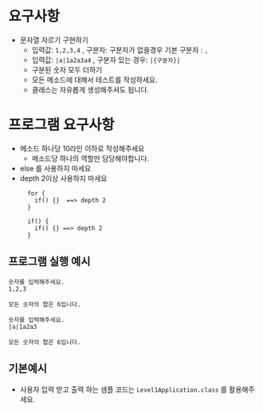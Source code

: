 # 요구사항

- 문자열 자르기 구현하기
    - 입력값: `1,2,3,4` , 구분자: 구분자가 없을경우 기본 구분자 : `,`
    - 입력값: `|a|1a2a3a4` , 구분자 있는 경우: `|{구분자}|`
    - 구분된 숫자 모두 더하기
    - 모든 메소드에 대해서 테스트를 작성하세요.
    - 클래스는 자유롭게 생성해주셔도 됩니다.

# 프로그램 요구사항

- 메소드 하나당 10라인 이하로 작성해주세요
    - 메소드당 하나의 역할만 담당해야합니다.
- else 를 사용하지 마세요
- depth 2이상 사용하지 마세요
  ```shell
    for {
      if() {}  ==> depth 2
    } 
    
    if() {
      if() {} ==> depth 2
    }
  ```

## 프로그램 실행 예시

```shell
숫자를 입력해주세요.
1,2,3

모든 숫자의 합은 6입니다. 
```

```shell
숫자를 입력해주세요.
|a|1a2a3

모든 숫자의 합은 6입니다. 
```

## 기본예시

- 사용자 입력 받고 출력 하는 샘플 코드는 `Level1Application.class` 를 활용해주세요.

